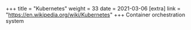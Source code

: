+++
title = "Kubernetes"
weight = 33
date = 2021-03-06
[extra]
link = "https://en.wikipedia.org/wiki/Kubernetes"
+++
Container orchestration system


